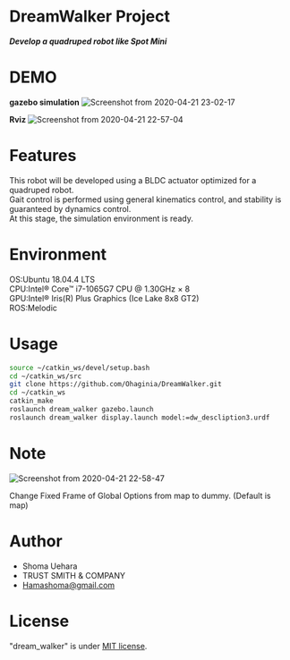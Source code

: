   # DreamWalker Project
***Develop a quadruped robot like Spot Mini***

# DEMO
**gazebo simulation**
![Screenshot from 2020-04-21 23-02-17](https://user-images.githubusercontent.com/56295004/79875861-33723300-8425-11ea-8e29-9f8bb4a9dade.png "gazebo simulation")

**Rviz**
![Screenshot from 2020-04-21 22-57-04](https://user-images.githubusercontent.com/56295004/79875887-3d943180-8425-11ea-8a85-ec60c3a5776a.png "Rviz")

# Features
This robot will be developed using a BLDC actuator optimized for a quadruped robot.    
Gait control is performed using general kinematics control, and stability is guaranteed by dynamics control.    
At this stage, the simulation environment is ready.  

# Environment

OS:Ubuntu 18.04.4 LTS  
CPU:Intel® Core™ i7-1065G7 CPU @ 1.30GHz × 8   
GPU:Intel® Iris(R) Plus Graphics (Ice Lake 8x8 GT2)  
ROS:Melodic  

# Usage

```bash
source ~/catkin_ws/devel/setup.bash
cd ~/catkin_ws/src
git clone https://github.com/Ohaginia/DreamWalker.git
cd ~/catkin_ws
catkin_make
roslaunch dream_walker gazebo.launch
roslaunch dream_walker display.launch model:=dw_descliption3.urdf 
```

# Note

![Screenshot from 2020-04-21 22-58-47](https://user-images.githubusercontent.com/56295004/79875866-35d48d00-8425-11ea-9159-f5843ac111af.png)

Change Fixed Frame of Global Options from map to dummy.
(Default is map)


# Author

* Shoma Uehara
* TRUST SMITH & COMPANY
* Hamashoma@gmail.com

# License

"dream_walker" is under [MIT license](https://en.wikipedia.org/wiki/MIT_License).

